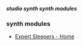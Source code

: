 _**studio synth synth modules**_

### synth modules

- [Expert Sleepers - Home](http://expert-sleepers.co.uk/)
